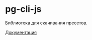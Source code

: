 # pg-cli-js

Библиотека для скачивания пресетов.

[Документация](https://project-generator-henna.vercel.app/index.html)
